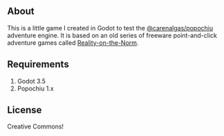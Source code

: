 ## About
This is a little game I created in Godot to test the [@carenalgas/popochiu](https://github.com/carenalgas/popochiu) adventure engine. It is based on an old series of freeware point-and-click adventure games called [Reality-on-the-Norm](https://www.realityonthenorm.info).

## Requirements
1. Godot 3.5
2. Popochiu 1.x

## License
Creative Commons!

